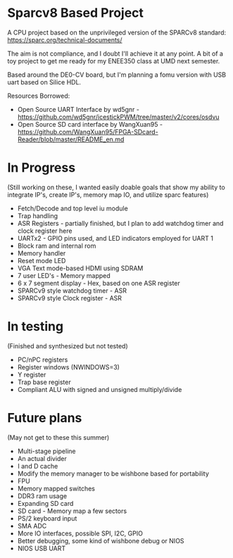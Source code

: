 # Sparcv8 Based Project
A CPU project based on the unprivileged version of the SPARCv8 standard:
https://sparc.org/technical-documents/

The aim is not compliance, and I doubt I'll achieve it at any point.
A bit of a toy project to get me ready for my ENEE350 class at UMD next semester.

Based around the DE0-CV board, but I'm planning a fomu version with USB uart based on Silice HDL.

Resources Borrowed:
* Open Source UART Interface by wd5gnr - https://github.com/wd5gnr/icestickPWM/tree/master/v2/cores/osdvu
* Open Source SD card interface by WangXuan95 - https://github.com/WangXuan95/FPGA-SDcard-Reader/blob/master/README_en.md

# In Progress
(Still working on these, I wanted easily doable goals that show my ability to
integrate IP's, create IP's, memory map IO, and utilize sparc features)
- Fetch/Decode and top level iu module
- Trap handling
- ASR Registers - partially finished, but I plan to add watchdog timer and clock register here
- UARTx2 - GPIO pins used, and LED indicators employed for UART 1
- Block ram and internal rom
- Memory handler
- Reset mode LED
- VGA Text mode-based HDMI using SDRAM
- 7 user LED's - Memory mapped
- 6 x 7 segment display - Hex, based on one ASR register
- SPARCv9 style watchdog timer - ASR
- SPARCv9 style Clock register - ASR

# In testing
(Finished and synthesized but not tested)
- PC/nPC registers
- Register windows (NWINDOWS=3)
- Y register
- Trap base register
- Compliant ALU with signed and unsigned multiply/divide

# Future plans
(May not get to these this summer)
- Multi-stage pipeline
- An actual divider
- I and D cache
- Modify the memory manager to be wishbone based for portability
- FPU
- Memory mapped switches
- DDR3 ram usage
- Expanding SD card
- SD card - Memory map a few sectors
- PS/2 keyboard input
- SMA ADC
- More IO interfaces, possible SPI, I2C, GPIO
- Better debugging, some kind of wishbone debug or NIOS
- NIOS USB UART
